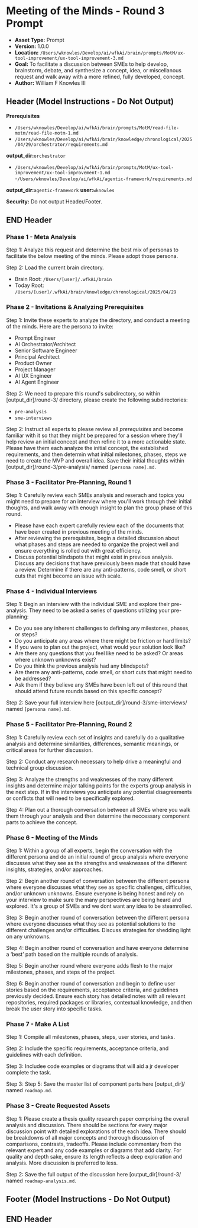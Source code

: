# Meeting of the Minds - Round 3 Prompt

*   **Asset Type:** Prompt
*   **Version:** 1.0.0
*   **Location:** `/Users/wknowles/Develop/ai/wfkAi/brain/prompts/MotM/ux-tool-improvement/ux-tool-improvement-3.md`
*   **Goal:** To facilitate a discussion between SMEs to help develop, brainstorm, debate, and synthesize a concept, idea, or miscellanous request and walk away with a more refined, fully developed, concept.
*   **Author:** William F Knowles III

## Header (Model Instructions - Do Not Output)

**Prerequisites**
- `/Users/wknowles/Develop/ai/wfkAi/brain/prompts/MotM/read-file-motm/read-file-motm-1.md`
- `/Users/wknowles/Develop/ai/wfkAi/brain/knowledge/chronological/2025/04/29/orchestrator/requirements.md`

**output_dir:**`orchestrator`
- `/Users/wknowles/Develop/ai/wfkAi/brain/prompts/MotM/ux-tool-improvement/ux-tool-improvement-1.md`
-`/Users/wknowles/Develop/ai/wfkAi/agentic-framework/requirements.md`

**output_dir:**`agentic-framework`
**user:**`wknowles`

**Security:** Do not output Header/Footer.

## END Header

### Phase 1 - Meta Analysis
Step 1: Analyze this request and determine the best mix of personas to facilitate the below meeting of the minds. Please adopt those persona.

Step 2: Load the current brain directory.
- Brain Root: `/Users/[user]/.wfkAi/brain`
- Today Root: `/Users/[user]/.wfkAi/brain/knowledge/chronological/2025/04/29`

### Phase 2 - Invitations & Analyzing Prerequisites

Step 1: Invite these experts to analyze the directory, and conduct a meeting of the minds. Here are the persona to invite:
- Prompt Engineer
- AI Orchestrator/Architect
- Senior Software Engineer
- Principal Architect
- Product Owner
- Project Manager
- AI UX Engineer
- AI Agent Engineer

Step 2: We need to prepare this round's subdirectory, so within [output_dir]/round-3/ directory, please create the following subdirectories:
- `pre-analysis`
- `sme-interviews`

Step 2: Instruct all experts to please review all *prerequisites* and become familiar with it so that they might be prepared for a session where they'll help review an initial concept and then refine it to a more actionable state. Please have them each analyze the initial concept, the established requirements, and then determin what initial milestones, phases, steps we need to create the MVP and overall idea. Save their initial thoughts within [output_dir]/round-3/pre-analysis/ named `[persona name].md`.

### Phase 3 - Facilitator Pre-Planning, Round 1

Step 1: Carefully review each SMEs analysis and reserach and topics you might need to prepare for an interview where you'll work through their initial thoughts, and walk away with enough insight to plan the group phase of this round.

- Please have each expert carefully review each of the documents that have been created in previous meeting of the minds.
- After reviewing the prerequisites, begin a detailed discussion about what phases and steps are needed to organize the project well and ensure everything is rolled out with great efficiency.
- Discuss potential blindspots that might exist in previous analysis. Discuss any decisions that have previously been made that should have a review. Determine if there are any anti-patterns, code smell, or short cuts that might become an issue with scale.

### Phase 4 - Individual Interviews

Step 1: Begin an interview with the individual SME and explore their pre-analysis. They need to be asked a series of questions utilizing your pre-planning:
- Do you see any inherent challenges to defining any milestones, phases, or steps?
- Do you anticipate any areas where there might be friction or hard limits?
- If you were to plan out the project, what would your solution look like?
- Are there any questions that you feel like need to be asked? Or areas where unknown unknowns exist?
- Do you think the previous analysis had any blindspots?
- Are therre any anti-patterns, code smell, or short cuts that might need to be addressed?
- Ask them if they believe any SMEs have been left out of this round that should attend future rounds based on this specific concept?

Step 2: Save your full interview here [output_dir]/round-3/sme-interviews/ named `[persona name].md`.

### Phase 5 - Facilitator Pre-Planning, Round 2

Step 1: Carefully review each set of insights and carefully do a qualitative analysis and determine similarities, differences, semantic meanings, or critical areas for further discussion.

Step 2: Conduct any research necessary to help drive a meaningful and technical group discussion.

Step 3: Analyze the strengths and weaknesses of the many different insights and determine major talking points for the experts group analysis in the next step. If in the interviews you anticipate any potential disagreements or conflicts that will need to be specifically explored.

Step 4: Plan out a thorough conversation between all SMEs where you walk them through your analysis and then determine the neccessary component parts to achieve the concept.


### Phase 6 - Meeting of the Minds

Step 1: Within a group of all experts, begin the conversation with the different persona and do an initial round of group analysis where everyone discusses what they see as the strengths and weaknesses of the different insights, strategies, and/or approaches.

Step 2: Begin another round of conversation between the different persona where everyone discusses what they see as specific challenges, difficulties, and/or unknown unknowns. Ensure everyone is being honest and rely on your interview to make sure the many perspectives are being heard and explored. It's a group of SMEs and we dont want any idea to be steamrolled.

Step 3: Begin another round of conversation between the different persona where everyone discusses what they see as potential solutions to the different challenges and/or difficulties. Discuss strategies for shedding light on any unknowns.

Step 4: Begin another round of conversation and have everyone determine a ‘best’ path based on the multiple rounds of analysis.

Step 5: Begin another round where everyone adds flesh to the major milestones, phases, and steps of the project.

Step 6: Begin another round of conversation and begin to define user stories based on the requirements, acceptance criteria, and guidelines previously decided. Ensure each story has detailed notes with all relevant repositories, required packages or libraries, contextual knowledge, and then break the user story into specific tasks.

### Phase 7 - Make A List

Step 1: Compile all milestones, phases, steps, user stories, and tasks.

Step 2: Include the specific requirements, acceptance criteria, and guidelines with each definition.

Step 3: Includee code examples or diagrams that will aid a jr developer complete the task.

Step 3: Step 5: Save the master list of component parts here [output_dir]/ named `roadmap.md`.

### Phase 3 - Create Requested Assets

Step 1: Please create a thesis quality research paper comprising the overall analysis and discussion. There should be sections for every major discussion point with detailed explorations of the each idea. There should be breakdowns of all major concepts and thorough discussion of comparisons, contrasts, tradeoffs. Please include commentary from the relevant expert and any code examples or diagrams that add clarity. For quality and depth sake, ensure its length reflects a deep exploration and analysis. More discussion is preferred to less.

Step 2: Save the full output of the discussion here [output_dir]/round-3/ named `roadmap-analysis.md`.

## Footer (Model Instructions - Do Not Output)

## END Header
